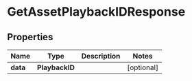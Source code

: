 

# GetAssetPlaybackIDResponse

## Properties

Name | Type | Description | Notes
------------ | ------------- | ------------- | -------------
**data** | **PlaybackID** |  |  [optional]



